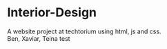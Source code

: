 # Interior-Design
A website project at techtorium using html, js and css.
<br>Ben, Xaviar, Teina
test
